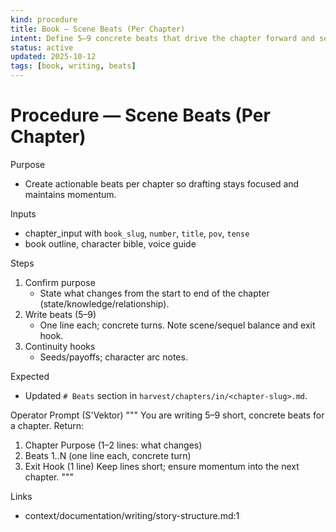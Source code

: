 ```yaml
---
kind: procedure
title: Book — Scene Beats (Per Chapter)
intent: Define 5–9 concrete beats that drive the chapter forward and set exits with momentum
status: active
updated: 2025-10-12
tags: [book, writing, beats]
---
```


# Procedure — Scene Beats (Per Chapter)

Purpose
- Create actionable beats per chapter so drafting stays focused and maintains momentum.

Inputs
- chapter_input with `book_slug`, `number`, `title`, `pov`, `tense`
- book outline, character bible, voice guide

Steps
1) Confirm purpose
   - State what changes from the start to end of the chapter (state/knowledge/relationship).
2) Write beats (5–9)
   - One line each; concrete turns. Note scene/sequel balance and exit hook.
3) Continuity hooks
   - Seeds/payoffs; character arc notes.

Expected
- Updated `# Beats` section in `harvest/chapters/in/<chapter-slug>.md`.

Operator Prompt (S'Vektor)
"""
You are writing 5–9 short, concrete beats for a chapter.
Return:
1) Chapter Purpose (1–2 lines: what changes)
2) Beats 1..N (one line each, concrete turn)
3) Exit Hook (1 line)
Keep lines short; ensure momentum into the next chapter.
"""

Links
- context/documentation/writing/story-structure.md:1

